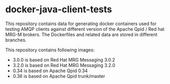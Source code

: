 # docker-java-client-tests

This repository contains data for generating docker containers used for testing AMQP clients against different version of the Apache Qpid / Red hat MRG-M brokers. The Dockerfiles and related data are stored in different branches.

This repository contains following images:
- 3.0.0 is based on Red Hat MRG Messaging 3.0.2
- 3.2.0 is based on Red Hat MRG Messaging 3.2.0
- 0.34 is based on Apache Qpid 0.34
- 0.36 is based on Apache Qpid trunk/master

